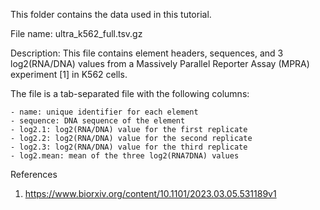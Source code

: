 This folder contains the data used in this tutorial.

File name: ultra_k562_full.tsv.gz

Description: This file contains element headers, sequences, and 3 log2(RNA/DNA) values from a Massively Parallel Reporter Assay (MPRA) experiment [1] in K562 cells. 

The file is a tab-separated file with the following columns:

    - name: unique identifier for each element
    - sequence: DNA sequence of the element
    - log2.1: log2(RNA/DNA) value for the first replicate
    - log2.2: log2(RNA/DNA) value for the second replicate
    - log2.3: log2(RNA/DNA) value for the third replicate
    - log2.mean: mean of the three log2(RNA7DNA) values


References
1. https://www.biorxiv.org/content/10.1101/2023.03.05.531189v1
